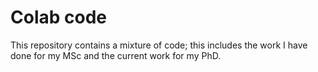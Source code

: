 # Colab code
This repository contains a mixture of code; this includes the work I have done for my MSc and the current work for my PhD.
